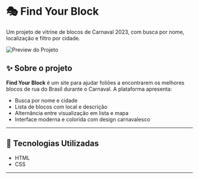 # 🎭 Find Your Block

Um projeto de vitrine de blocos de Carnaval 2023, com busca por nome, localização e filtro por cidade.

![Preview do Projeto](https://cdn.discordapp.com/attachments/1391962815753097308/1400605619211468860/image.png?ex=688d3f21&is=688beda1&hm=0ea84009a966556920227b0e73c2098185fcd491d33393b1ff18cef1665ed098&)

## ✨ Sobre o projeto

**Find Your Block** é um site para ajudar foliões a encontrarem os melhores blocos de rua do Brasil durante o Carnaval. A plataforma apresenta:

- Busca por nome e cidade
- Lista de blocos com local e descrição
- Alternância entre visualização em lista e mapa
- Interface moderna e colorida com design carnavalesco

---

## 🚀 Tecnologias Utilizadas

- HTML
- CSS
---


